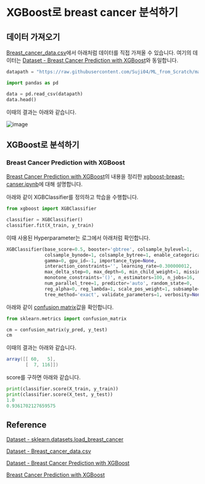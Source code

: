 #  XGBoost로 breast cancer 분석하기 

## 데이터 가져오기 

[Breast_cancer_data.csv](https://github.com/Suji04/ML_from_Scratch/blob/master/Breast_cancer_data.csv)에서 아래처럼 데이터를 직접 가져올 수 있습니다. 여기의 데이터는 [Dataset - Breast Cancer Prediction with XGBoost](https://www.kaggle.com/code/armagansarikey/breast-cancer-prediction-with-xgboost/data)와 동일합니다. 

```python
datapath = "https://raw.githubusercontent.com/Suji04/ML_from_Scratch/master/Breast_cancer_data.csv"

import pandas as pd

data = pd.read_csv(datapath)
data.head()
```

이때의 결과는 아래와 같습니다. 

![image](https://user-images.githubusercontent.com/52392004/193499786-63c3c796-a176-48d6-8065-570e3a064930.png)

## XGBoost로 분석하기 

### Breast Cancer Prediction with XGBoost

[Breast Cancer Prediction with XGBoost](https://www.kaggle.com/code/armagansarikey/breast-cancer-prediction-with-xgboost)의 내용을 정리한 [xgboost-breast-canser.ipynb](https://github.com/kyopark2014/ML-xgboost/blob/main/breast-cancer/xgboost-breast-canser.ipynb)에 대해 설명합니다. 

아래와 같이 XGBClassifier를 정의하고 학습을 수행합니다. 

```python
from xgboost import XGBClassifier

classifier = XGBClassifier()
classifier.fit(X_train, y_train)
```

이때 사용된 Hyperparameter는 로그에서 아래처럼 확인합니다. 

```python
XGBClassifier(base_score=0.5, booster='gbtree', colsample_bylevel=1,
              colsample_bynode=1, colsample_bytree=1, enable_categorical=False,
              gamma=0, gpu_id=-1, importance_type=None,
              interaction_constraints='', learning_rate=0.300000012,
              max_delta_step=0, max_depth=6, min_child_weight=1, missing=nan,
              monotone_constraints='()', n_estimators=100, n_jobs=16,
              num_parallel_tree=1, predictor='auto', random_state=0,
              reg_alpha=0, reg_lambda=1, scale_pos_weight=1, subsample=1,
              tree_method='exact', validate_parameters=1, verbosity=None)
```              

아래와 같이 [confusion matrix](https://github.com/kyopark2014/ML-Algorithms/blob/main/confusion-matrix.md)값을 확인합니다. 

```python
from sklearn.metrics import confusion_matrix

cm = confusion_matrix(y_pred, y_test)
cm
```   

이때의 결과는 아래와 같습니다. 

```java
array([[ 60,   5],
       [  7, 116]])
```

score를 구하면 아래와 같습니다. 

```python
print(classifier.score(X_train, y_train))
print(classifier.score(X_test, y_test))
1.0
0.9361702127659575
```

## Reference

[Dataset - sklearn.datasets.load_breast_cancer](https://scikit-learn.org/stable/modules/generated/sklearn.datasets.load_breast_cancer.html)

[Dataset - Breast_cancer_data.csv](https://github.com/Suji04/ML_from_Scratch/blob/master/Breast_cancer_data.csv)

[Dataset - Breast Cancer Prediction with XGBoost](https://www.kaggle.com/code/armagansarikey/breast-cancer-prediction-with-xgboost/data)

[Breast Cancer Prediction with XGBoost](https://www.kaggle.com/code/armagansarikey/breast-cancer-prediction-with-xgboost)
